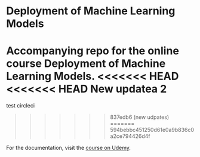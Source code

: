 # Deployment of Machine Learning Models
Accompanying repo for the online course Deployment of Machine Learning Models.
<<<<<<< HEAD
<<<<<<< HEAD
New updatea 2
=======
test circleci
>>>>>>> 837edb6 (new udpates)
=======
>>>>>>> 594bebbc451250d61e0a9b836c0a2ce794426d4f

For the documentation, visit the [course on Udemy](https://www.udemy.com/deployment-of-machine-learning-models/?couponCode=TIDREPO).
